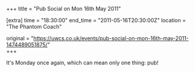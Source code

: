 +++
title = "Pub Social on Mon 16th May 2011"

[extra]
time = "18:30:00"
end_time = "2011-05-16T20:30:00Z"
location = "The Phantom Coach"

original = "https://uwcs.co.uk/events/pub-social-on-mon-16th-may-2011-1474489051875/"    
+++

It's Monday once again, which can mean only one thing: pub\!

